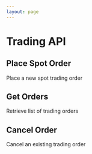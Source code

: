 ```yaml
---
layout: page
---
```


# Trading API

<InteractiveTradingAPI />

## Place Spot Order
Place a new spot trading order

<InteractiveTradingAPIEndpoint1 />

## Get Orders
Retrieve list of trading orders

<InteractiveTradingAPIEndpoint2 />

## Cancel Order
Cancel an existing trading order

<InteractiveTradingAPIEndpoint3 />

<script setup>
import InteractiveTradingAPI from '../.vitepress/theme/components/InteractiveTradingAPI.vue'
import InteractiveTradingAPIEndpoint1 from '../.vitepress/theme/components/InteractiveTradingAPIEndpoint1.vue'
import InteractiveTradingAPIEndpoint2 from '../.vitepress/theme/components/InteractiveTradingAPIEndpoint2.vue'
import InteractiveTradingAPIEndpoint3 from '../.vitepress/theme/components/InteractiveTradingAPIEndpoint3.vue'
import SimpleOutline from '../.vitepress/theme/components/SimpleOutline.vue'
</script>

<SimpleOutline :items="[
  { text: 'Place Spot Order', anchor: '#place-spot-order' },
  { text: 'Get Orders', anchor: '#get-orders' },
  { text: 'Cancel Order', anchor: '#cancel-order' }
]" />
